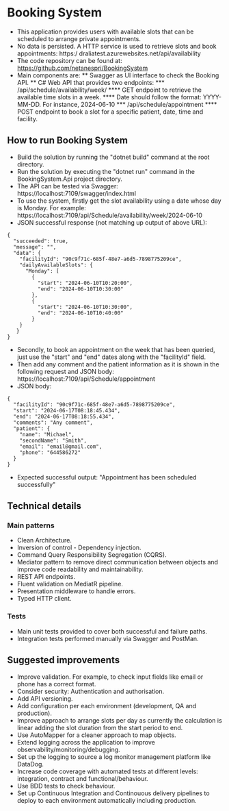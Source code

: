 # Booking System
* This application provides users with available slots that can be scheduled to arrange private appointments.
* No data is persisted. A HTTP service is used to retrieve slots and book appointments: https:/ draliatest.azurewebsites.net/api/availability
* The code repository can be found at: https://github.com/netanespri/BookingSystem
* Main components are:
** Swagger as UI interface to check the Booking API.
** C# Web API that provides two endpoints:
*** /api/schedule/availability/week/<date>
**** GET endpoint to retrieve the available time slots in a week.
**** Date should follow the format: YYYY-MM-DD. For instance, 2024-06-10
*** /api/schedule/appointment
**** POST endpoint to book a slot for a specific patient, date, time and facility.

## How to run Booking System
* Build the solution by running the "dotnet build" command at the root directory.
* Run the solution by executing the "dotnet run" command in the BookingSystem.Api project directory.
* The API can be tested via Swagger: https://localhost:7109/swagger/index.html
* To use the system, firstly get the slot availability using a date whose day is Monday. For example: https://localhost:7109/api/Schedule/availability/week/2024-06-10
* JSON successful response (not matching up output of above URL): 
```
{
  "succeeded": true,
  "message": "",
  "data": {
    "facilityId": "90c9f71c-685f-48e7-a6d5-7898775209ce",
    "dailyAvailableSlots": {
      "Monday": [
        {
          "start": "2024-06-10T10:20:00",
          "end": "2024-06-10T10:30:00"
        },
        {
          "start": "2024-06-10T10:30:00",
          "end": "2024-06-10T10:40:00"
        }
	}
   }
}   
```
* Secondly, to book an appointment on the week that has been queried, just use the "start" and "end" dates along with the "facilityId" field.
* Then add any comment and the patient information as it is shown in the following request and JSON body: https://localhost:7109/api/Schedule/appointment
* JSON body:
```
{
  "facilityId": "90c9f71c-685f-48e7-a6d5-7898775209ce",
  "start": "2024-06-17T08:18:45.434",
  "end": "2024-06-17T08:18:55.434",
  "comments": "Any comment",
  "patient": {
    "name": "Michael",
    "secondName": "Smith",
    "email": "email@gmail.com",
    "phone": "644586272"
  }
} 
```
* Expected successful output: "Appointment has been scheduled successfully"

## Technical details

### Main patterns
* Clean Architecture.
* Inversion of control - Dependency injection.
* Command Query Responsibility Segregation (CQRS).
* Mediator pattern to remove direct communication between objects and improve code readability and maintainability.
* REST API endpoints.
* Fluent validation on MediatR pipeline.
* Presentation middleware to handle errors.
* Typed HTTP client.

### Tests
* Main unit tests provided to cover both successful and failure paths.
* Integration tests performed manually via Swagger and PostMan.

## Suggested improvements
* Improve validation. For example, to check input fields like email or phone has a correct format.
* Consider security: Authentication and authorisation.
* Add API versioning.
* Add configuration per each environment (development, QA and production).
* Improve approach to arrange slots per day as currently the calculation is linear adding the slot duration from the start period to end.
* Use AutoMapper for a cleaner approach to map objects.
* Extend logging across the application to improve observability/monitoring/debugging.
* Set up the logging to source a log monitor management platform like DataDog.
* Increase code coverage with automated tests at different levels: integration, contract and functional/behaviour.
* Use BDD tests to check behaviour.
* Set up Continuous Integration and Continouous delivery pipelines to deploy to each environment automatically including production.